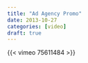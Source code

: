 ```yaml
---
title: "Ad Agency Promo"
date: 2013-10-27
categories: [video]
draft: true
---
```


{{< vimeo 75611484 >}}
